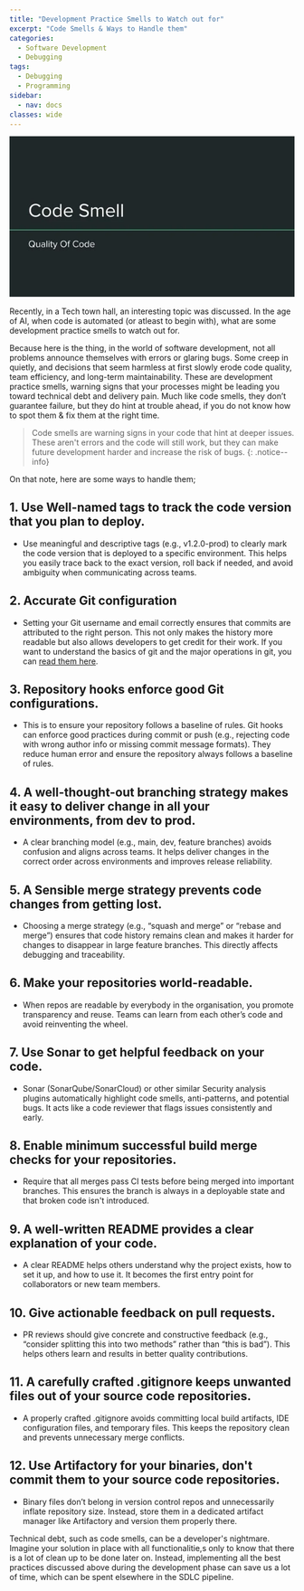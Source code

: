 ```yaml
---
title: "Development Practice Smells to Watch out for"
excerpt: "Code Smells & Ways to Handle them"
categories:
  - Software Development
  - Debugging
tags:
  - Debugging
  - Programming
sidebar:
  - nav: docs
classes: wide
---
```


<p align="center">
  <img src="https://github.com/dataasciences/dataasciences.github.io/blob/master/assets/images/codesmells-qualityofcode.jpg?raw=true" alt="Code Smell" />
</p>

Recently, in a Tech town hall, an interesting topic was discussed. In the age of AI, when code is automated (or atleast to begin with), what are some development practice smells to watch out for.  

Because here is the thing, in the world of software development, not all problems announce themselves with errors or glaring bugs. Some creep in quietly, and decisions that seem harmless at first slowly erode code quality, team efficiency, and long-term maintainability.
These are development practice smells, warning signs that your processes might be leading you toward technical debt and delivery pain. Much like code smells, they don’t guarantee failure, but they do hint at trouble ahead, if you do not know how to spot them & fix them at the right time.

> <span style="font-size:1em;"> Code smells are warning signs in your code that hint at deeper issues. These aren't errors and the code will still work, but they can make future development harder and increase the risk of bugs. </span>
{: .notice--info}

On that note, here are some ways to handle them;

## 1. Use Well-named tags to track the code version that you plan to deploy.

   * Use meaningful and descriptive tags (e.g., v1.2.0-prod) to clearly mark the code version that is deployed to a specific environment. This helps you easily trace back to the exact version, roll back if needed, and avoid ambiguity when communicating across teams.

## 2. Accurate Git configuration

   * Setting your Git username and email correctly ensures that commits are attributed to the right person. This not only makes the history more readable but also allows developers to get credit for their work. If you want to understand the basics of git and the major operations in git, you can [read them here](https://www.softwaremusings.dev/Git-Intro/).

## 3. Repository hooks enforce good Git configurations.

   * This is to ensure your repository follows a baseline of rules. Git hooks can enforce good practices during commit or push (e.g., rejecting code with wrong author info or missing commit message formats). They reduce human error and ensure the repository always follows a baseline of rules.

## 4. A well-thought-out branching strategy makes it easy to deliver change in all your environments, from dev to prod.

   * A clear branching model (e.g., main, dev, feature branches) avoids confusion and aligns across teams. It helps deliver changes in the correct order across environments and improves release reliability.

## 5. A Sensible merge strategy prevents code changes from getting lost.

   * Choosing a merge strategy (e.g., “squash and merge” or “rebase and merge”) ensures that code history remains clean and makes it harder for changes to disappear in large feature branches. This directly affects debugging and traceability.

## 6. Make your repositories world-readable.

   * When repos are readable by everybody in the organisation, you promote transparency and reuse. Teams can learn from each other’s code and avoid reinventing the wheel.

## 7. Use Sonar to get helpful feedback on your code.

   * Sonar (SonarQube/SonarCloud) or other similar Security analysis plugins automatically highlight code smells, anti-patterns, and potential bugs. It acts like a code reviewer that flags issues consistently and early.

## 8. Enable minimum successful build merge checks for your repositories.

   * Require that all merges pass CI tests before being merged into important branches. This ensures the branch is always in a deployable state and that broken code isn't introduced.

## 9. A well-written README provides a clear explanation of your code.

   * A clear README helps others understand why the project exists, how to set it up, and how to use it. It becomes the first entry point for collaborators or new team members.

## 10. Give actionable feedback on pull requests.

  * PR reviews should give concrete and constructive feedback (e.g., “consider splitting this into two methods” rather than “this is bad”). This helps others learn and results in better quality contributions.

## 11. A carefully crafted .gitignore keeps unwanted files out of your source code repositories.

  * A properly crafted .gitignore avoids committing local build artifacts, IDE configuration files, and temporary files. This keeps the repository clean and prevents unnecessary merge conflicts.

## 12. Use Artifactory for your binaries, don't commit them to your source code repositories.

  * Binary files don’t belong in version control repos and unnecessarily inflate repository size. Instead, store them in a dedicated artifact manager like Artifactory and version them properly there.

Technical debt, such as code smells, can be a developer's nightmare. Imagine your solution in place with all functionalitie,s only to know that there is a lot of clean up to be done later on.
Instead, implementing all the best practices discussed above during the development phase can save us a lot of time, which can be spent elsewhere in the SDLC pipeline.

